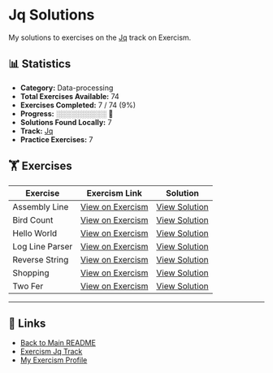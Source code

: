 # Jq Solutions

My solutions to exercises on the [Jq](https://exercism.org/tracks/jq) track on Exercism.

## 📊 Statistics

- **Category:** Data-processing
- **Total Exercises Available:** 74
- **Exercises Completed:** 7 / 74 (9%)
- **Progress:** ░░░░░░░░░░ 🔴
- **Solutions Found Locally:** 7
- **Track:** [Jq](https://exercism.org/tracks/jq)
- **Practice Exercises:** 7

## 🏋️ Exercises

| Exercise | Exercism Link | Solution |
|----------|---------------|----------|
| Assembly Line | [View on Exercism](https://exercism.org/tracks/jq/exercises/assembly-line) | [View Solution](assembly-line/README.md) |
| Bird Count | [View on Exercism](https://exercism.org/tracks/jq/exercises/bird-count) | [View Solution](bird-count/README.md) |
| Hello World | [View on Exercism](https://exercism.org/tracks/jq/exercises/hello-world) | [View Solution](hello-world/README.md) |
| Log Line Parser | [View on Exercism](https://exercism.org/tracks/jq/exercises/log-line-parser) | [View Solution](log-line-parser/README.md) |
| Reverse String | [View on Exercism](https://exercism.org/tracks/jq/exercises/reverse-string) | [View Solution](reverse-string/README.md) |
| Shopping | [View on Exercism](https://exercism.org/tracks/jq/exercises/shopping) | [View Solution](shopping/README.md) |
| Two Fer | [View on Exercism](https://exercism.org/tracks/jq/exercises/two-fer) | [View Solution](two-fer/README.md) |

---

## 🔗 Links

- [Back to Main README](../README.md)
- [Exercism Jq Track](https://exercism.org/tracks/jq)
- [My Exercism Profile](https://exercism.org/profiles/princemuel)
